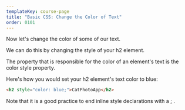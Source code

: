 ```yaml
---
templateKey: course-page
title: "Basic CSS: Change the Color of Text"
order: 0101
---
```


Now let's change the color of some of our text.

We can do this by changing the style of your h2 element.

The property that is responsible for the color of an element's text is the color style property.

Here's how you would set your h2 element's text color to blue:

```html
<h2 style="color: blue;">CatPhotoApp</h2>
```

Note that it is a good practice to end inline style declarations with a ; .